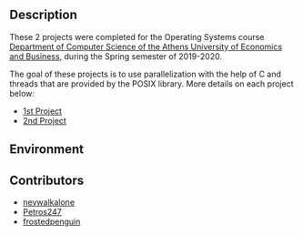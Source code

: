 ## Description

These 2 projects were completed for the Operating Systems course [Department of Computer Science of the Athens University of Economics and Business](https://www.dept.aueb.gr/el/cs), during the Spring semester of 2019-2020. 

The goal of these projects is to use parallelization with the help of C and threads that are provided by the POSIX library. More details on each project below:
* [1st Project](https://github.com/nevwalkalone/Operating-Systems-2019-2020-/tree/main/1st%20Assignment)
* [2nd Project](https://github.com/nevwalkalone/Operating-Systems-2019-2020-/tree/main/2nd%20Assignment)

## Environment

## Contributors 
* [nevwalkalone](https://github.com/nevwalkalone)
* [Petros247](https://github.com/Petros247)
* [frostedpenguin](https://github.com/frostedpenguin)

